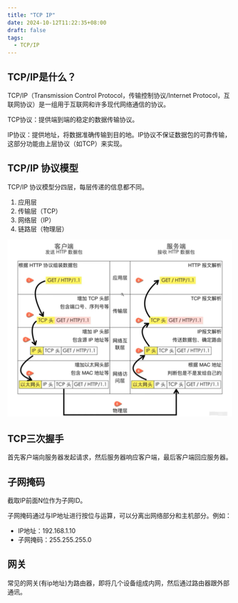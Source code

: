 ```yaml
---
title: "TCP IP"
date: 2024-10-12T11:22:35+08:00
draft: false
tags:
  - TCP/IP
---
```



## TCP/IP是什么？
TCP/IP（Transmission Control Protocol，传输控制协议/Internet Protocol，互联网协议）是一组用于互联网和许多现代网络通信的协议。

TCP协议：提供端到端的稳定的数据传输协议。

IP协议：提供地址，将数据准确传输到目的地。IP协议不保证数据包的可靠传输，这部分功能由上层协议（如TCP）来实现。


## TCP/IP 协议模型
TCP/IP 协议模型分四层，每层传递的信息都不同。
1. 应用层
2. 传输层（TCP）
3. 网络层（IP）
4. 链路层（物理层）
 
![TCP-IP.png](TCP-IP.png)

## TCP三次握手
首先客户端向服务器发起请求，然后服务器响应客户端，最后客户端回应服务器。

## 子网掩码
截取IP前面N位作为子网ID。

子网掩码通过与IP地址进行按位与运算，可以分离出网络部分和主机部分。例如：
- IP地址：192.168.1.10
- 子网掩码：255.255.255.0

## 网关
常见的网关(有ip地址)为路由器，即将几个设备组成内网，然后通过路由器跟外部通讯。





